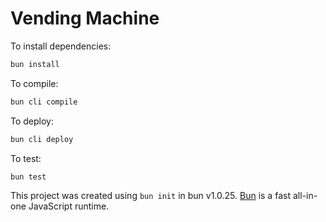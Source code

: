 # Vending Machine

To install dependencies:

```bash
bun install
```

To compile:

```bash
bun cli compile
```

To deploy:
```bash
bun cli deploy
```

To test:

```bash
bun test
```

This project was created using `bun init` in bun v1.0.25. [Bun](https://bun.sh) is a fast all-in-one JavaScript runtime.

